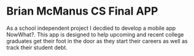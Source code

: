 # Brian McManus CS Final APP

As a school independent project I decdied to develop a mobile app NowWhat?.  This app is designed to help upcoming and recent college 
graduates get their foot in the door as they start their careers as well as track their student debt.
